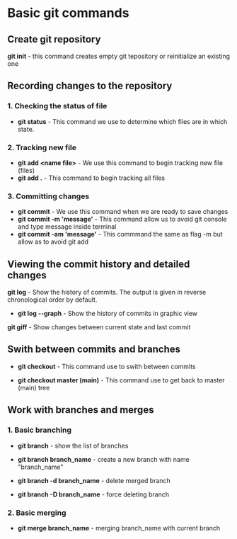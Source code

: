 # Basic git commands

## Create git repository

**git init** - this command creates empty git tepository or reinitialize an existing one

## Recording changes to the repository

### 1. Checking the status of file  
* **git status** - This command we use to determine which files are in which state.

### 2. Tracking new file  
* **git add \<name file>** - We use this command to begin tracking new file (files) 
* **git add .** - This command to begin tracking all files

### 3. Committing changes
* **git commit** - We use this command when we are ready to save changes 
* **git commit -m 'message'** - This command allow us to avoid git console and type message inside terminal 
* **git commit -am 'message'** - This commmand the same as flag -m but allow as to avoid git add 

## Viewing the commit history and detailed changes 

**git log** - Show the history of commits. The output is given in reverse chronological order by default.
* **git log --graph** - Show the history of commits in graphic view

**git giff** - Show changes between current state and last commit

## Swith between commits and branches

* **git checkout** - This command use to swith between commits

* **git checkout master (main)** - This command use to get back to master (main) tree

## Work with branches and merges 

### 1. Basic branching
* **git branch** - show the list of branches 

* **git branch branch_name** - create a new branch with name "branch_name"

* **git branch -d branch_name** - delete merged branch 

* **git branch -D branch_name** - force deleting branch

### 2. Basic merging

* **git merge branch_name** - merging branch_name with current branch